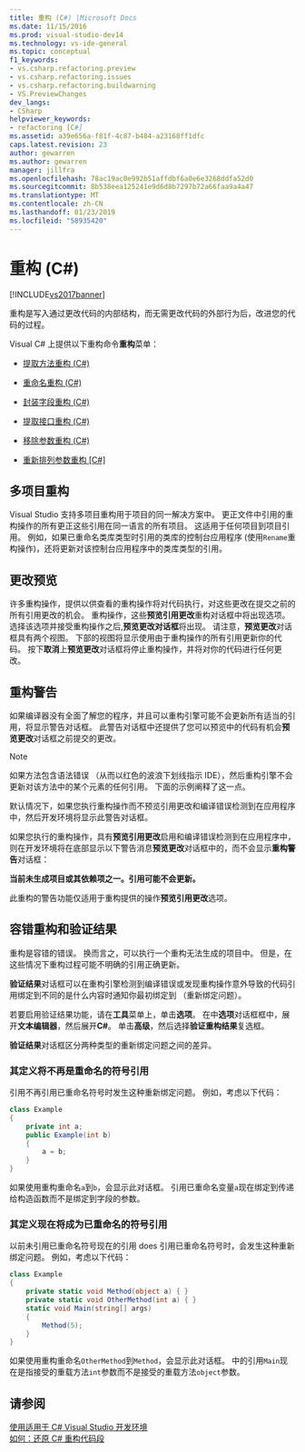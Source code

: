 ```yaml
---
title: 重构 (C#) |Microsoft Docs
ms.date: 11/15/2016
ms.prod: visual-studio-dev14
ms.technology: vs-ide-general
ms.topic: conceptual
f1_keywords:
- vs.csharp.refactoring.preview
- vs.csharp.refactoring.issues
- vs.csharp.refactoring.buildwarning
- VS.PreviewChanges
dev_langs:
- CSharp
helpviewer_keywords:
- refactoring [C#]
ms.assetid: a39e656a-f81f-4c87-b484-a23168ff1dfc
caps.latest.revision: 23
author: gewarren
ms.author: gewarren
manager: jillfra
ms.openlocfilehash: 78ac19ac0e992b51affdbf6a0e6e3268ddfa52d0
ms.sourcegitcommit: 8b538eea125241e9d6d8b7297b72a66faa9a4a47
ms.translationtype: MT
ms.contentlocale: zh-CN
ms.lasthandoff: 01/23/2019
ms.locfileid: "58935420"
---
```

# <a name="refactoring-c"></a>重构 (C#)
[!INCLUDE[vs2017banner](../includes/vs2017banner.md)]

重构是写入通过更改代码的内部结构，而无需更改代码的外部行为后，改进您的代码的过程。  
  
 Visual C# 上提供以下重构命令**重构**菜单：  
  
-   [提取方法重构 (C#)](../csharp-ide/extract-method-refactoring-csharp.md)  
  
-   [重命名重构 (C#)](../csharp-ide/rename-refactoring-csharp.md)  
  
-   [封装字段重构 (C#)](../csharp-ide/encapsulate-field-refactoring-csharp.md)  
  
-   [提取接口重构 (C#)](../csharp-ide/extract-interface-refactoring-csharp.md)  
  
-   [移除参数重构 (C#)](../csharp-ide/remove-parameters-refactoring-csharp.md)  
  
-   [重新排列参数重构 [C#]](../csharp-ide/reorder-parameters-refactoring-csharp.md)  
  
## <a name="multi-project-refactoring"></a>多项目重构  
 Visual Studio 支持多项目重构用于项目的同一解决方案中。 更正文件中引用的重构操作的所有更正这些引用在同一语言的所有项目。 这适用于任何项目到项目引用。 例如，如果已重命名类库类型时引用的类库的控制台应用程序 (使用`Rename`重构操作)，还将更新对该控制台应用程序中的类库类型的引用。  
  
## <a name="changes-preview"></a>更改预览  
 许多重构操作，提供以供查看的重构操作将对代码执行，对这些更改在提交之前的所有引用更改的机会。 重构操作，这些**预览引用更改**重构对话框中将出现选项。 选择该选项并接受重构操作之后,**预览更改对话框**将出现。 请注意，**预览更改**对话框具有两个视图。 下部的视图将显示使用由于重构操作的所有引用更新你的代码。 按下**取消**上**预览更改**对话框将停止重构操作，并将对你的代码进行任何更改。  
  
## <a name="refactoring-warnings"></a>重构警告  
 如果编译器没有全面了解您的程序，并且可以重构引擎可能不会更新所有适当的引用，将显示警告对话框。 此警告对话框中还提供了您可以预览中的代码有机会**预览更改**对话框之前提交的更改。  
  
> [!NOTE]
>  如果方法包含语法错误 （从而以红色的波浪下划线指示 IDE），然后重构引擎不会更新对该方法中的某个元素的任何引用。 下面的示例阐释了这一点。  
  
 默认情况下，如果您执行重构操作而不预览引用更改和编译错误检测到在应用程序中，然后开发环境将显示此警告对话框。  
  
 如果您执行的重构操作，具有**预览引用更改**启用和编译错误检测到在应用程序中，则在开发环境将在底部显示以下警告消息**预览更改**对话框中的，而不会显示**重构警告**对话框：  
  
 **当前未生成项目或其依赖项之一。引用可能不会更新。**  
  
 此重构的警告功能仅适用于重构提供的操作**预览引用更改**选项。  
  
## <a name="error-tolerant-refactoring-and-verification-results"></a>容错重构和验证结果  
 重构是容错的错误。 换而言之，可以执行一个重构无法生成的项目中。 但是，在这些情况下重构过程可能不明确的引用正确更新。  
  
 **验证结果**对话框可以在重构引擎检测到编译错误或发现重构操作意外导致的代码引用绑定到不同的是什么内容时通知你最初绑定到 （重新绑定问题）。  
  
 若要启用验证结果功能，请在**工具**菜单上，单击**选项**。 在中**选项**对话框框中，展开**文本编辑器**，然后展开**C#**。 单击**高级**，然后选择**验证重构结果**复选框。  
  
 **验证结果**对话框区分两种类型的重新绑定问题之间的差异。  
  
### <a name="references-whose-definition-will-no-longer-be-the-renamed-symbol"></a>其定义将不再是重命名的符号引用  
 引用不再引用已重命名符号时发生这种重新绑定问题。 例如，考虑以下代码：  
  
```csharp  
class Example  
{  
    private int a;  
    public Example(int b)  
    {  
        a = b;  
    }  
}  
```  
  
 如果使用重构重命名`a`到`b`，会显示此对话框。 引用已重命名变量`a`现在绑定到传递给构造函数而不是绑定到字段的参数。  
  
### <a name="references-whose-definition-will-now-become-the-renamed-symbol"></a>其定义现在将成为已重命名的符号引用  
 以前未引用已重命名符号现在的引用 does 引用已重命名符号时，会发生这种重新绑定问题。 例如，考虑以下代码：  
  
```csharp  
class Example  
{  
    private static void Method(object a) { }  
    private static void OtherMethod(int a) { }  
    static void Main(string[] args)  
    {  
        Method(5);  
    }  
}  
```  
  
 如果使用重构重命名`OtherMethod`到`Method`，会显示此对话框。 中的引用`Main`现在是指接受的重载方法`int`参数而不是接受的重载方法`object`参数。  
  
## <a name="see-also"></a>请参阅  
 [使用适用于 C# Visual Studio 开发环境](../csharp-ide/using-the-visual-studio-development-environment-for-csharp.md)   
 [如何：还原 C# 重构代码段](../ide/how-to-restore-csharp-refactoring-snippets.md)